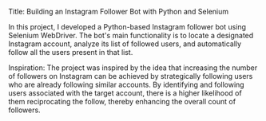 Title: Building an Instagram Follower Bot with Python and Selenium

In this project, I developed a Python-based Instagram follower bot using Selenium WebDriver. The bot's main functionality is to locate a designated Instagram account, analyze its list of followed users, and automatically follow all the users present in that list.

Inspiration: The project was inspired by the idea that increasing the number of followers on Instagram can be achieved by strategically following users who are already following similar accounts. By identifying and following users associated with the target account, there is a higher likelihood of them reciprocating the follow, thereby enhancing the overall count of followers.
